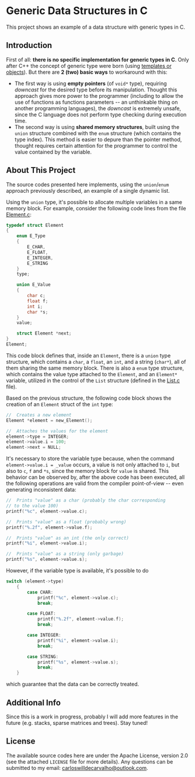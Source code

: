 # Generic Data Structures in C

This project shows an example of a data structure with generic types in C.

## Introduction

First of all: **there is no specific implementation for generic types in C**. Only after C++ the concept of generic type were born (using [templates or objects](https://web.eecs.utk.edu/~bvz/cs365/notes/generic-types.html)). But there are **2 (two) basic ways** to workaround with this:

 - The first way is using **empty pointers** (of `void*` type), requiring _downcast_ for the desired type before its manipulation. Thought this approach gives more power to the programmer (including to allow the use of functions as functions parameters -- an unthinkable thing on another programming languages), the _downcast_ is extremely unsafe, since the C language does not perform type checking during execution time.
 - The second way is using **shared memory structures**, built using the `union` structure combined with the `enum` structure (which contains the type index). This method is easier to depure than the pointer method, thought requires certain attention for the programmer to control the value contained by the variable.

## About This Project

The source codes presented here implements, using the `union`/`enum` approach previously described, an example of a single dynamic list.

Using the `union` type, it's possible to allocate multiple variables in a same memory block. For example, consider the following code lines from the file [Element.c](libraries/Element.c):

```C
typedef struct Element
{
    enum E_Type
    {
        E_CHAR,
        E_FLOAT,
        E_INTEGER,
        E_STRING
    }
    type;

    union E_Value
    {
        char c;
        float f;
        int i;
        char *s;
    }
    value;

    struct Element *next;
}
Element;
```

This code block defines that, inside an `Element`, there is a `union` type structure, which contains a `char`, a `float`, an `int`, and a string (`char*`), all of them sharing the same memory block. There is also a `enum` type structure, which contains the value type attached to the `Element`, and an `Element*` variable, utilized in the control of the `List` structure (defined in the [List.c](libraries/List.c) file).

Based on the previous structure, the following code block shows the creation of an `Element` struct of the `int` type:

```C
//  Creates a new element
Element *element = new_Element();

//  Attaches the values for the element
element->type = INTEGER;
element->value.i = 100;
element->next = NULL;
```

It's necessary to store the variable type because, when the command `element->value.i = _value` occurs, a value is not only attached to `i`, but also to `c`, `f`  and `*s`, since the memory block for `value` is shared. This behavior can be observed by, after the above code has been executed, all the following operations are valid from the compiler point-of-view -- even generating inconsistent data:

```C
//  Prints "value" as a char (probably the char corresponding
// to the value 100)
printf("%c", element->value.c);

//  Prints "value" as a float (probably wrong)
printf("%.2f", element->value.f);

//  Prints "value" as an int (the only correct)
printf("%i", element->value.i);

//  Prints "value" as a string (only garbage)
printf("%s", element->value.s);
```

However, if the variable type is available, it's possible to do

```C
switch (element->type)
    {
        case CHAR:
            printf("%c", element->value.c);
            break;

        case FLOAT:
            printf("%.2f", element->value.f);
            break;

        case INTEGER:
            printf("%i", element->value.i);
            break;

        case STRING:
            printf("%s", element->value.s);
            break;
    }
```

which guarantee that the data can be correctly treated.

## Additional Info

Since this is a work in progress, probably I will add more features in the future (e.g. stacks, sparse matrices and trees). Stay tuned!

## License

The available source codes here are under the Apache License, version 2.0 (see the attached `LICENSE` file for more details). Any questions can be submitted to my email: carloswilldecarvalho@outlook.com.